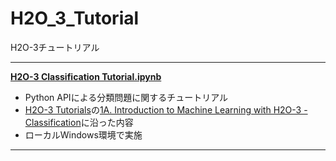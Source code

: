 # H2O_3_Tutorial
H2O-3チュートリアル  
  
***  
[**H2O-3 Classification Tutorial.ipynb**](https://github.com/yukismd/H2O_3_Tutorial/blob/master/H2O-3%20Classification%20Tutorial.ipynb)
- Python APIによる分類問題に関するチュートリアル  
- [H2O-3 Tutorials](https://training.h2o.ai/h2o3-tutorials)の[1A. Introduction to Machine Learning with H2O-3 - Classification](https://training.h2o.ai/products/1a-introduction-to-machine-learning-with-h2o-3-classification)に沿った内容  
- ローカルWindows環境で実施
  
***  
